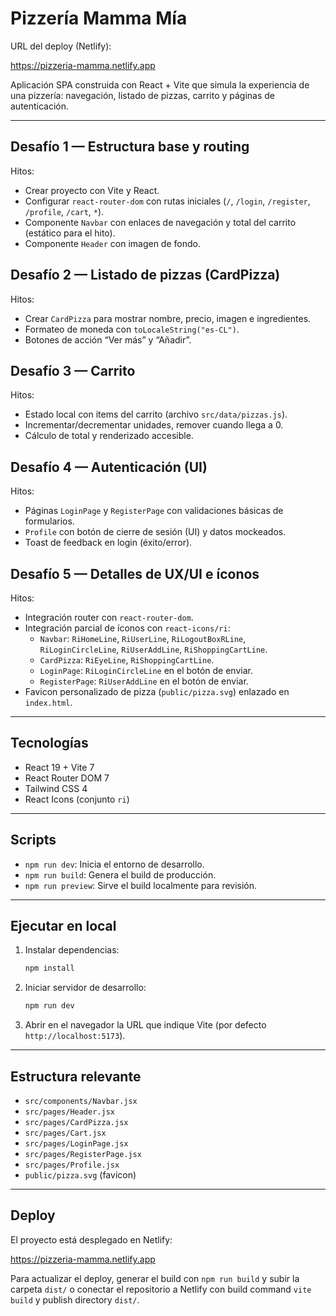 # Pizzería Mamma Mía

URL del deploy (Netlify):

https://pizzeria-mamma.netlify.app

Aplicación SPA construida con React + Vite que simula la experiencia de una pizzería: navegación, listado de pizzas, carrito y páginas de autenticación.

---

## Desafío 1 — Estructura base y routing

Hitos:
- Crear proyecto con Vite y React.
- Configurar `react-router-dom` con rutas iniciales (`/`, `/login`, `/register`, `/profile`, `/cart`, `*`).
- Componente `Navbar` con enlaces de navegación y total del carrito (estático para el hito).
- Componente `Header` con imagen de fondo.

## Desafío 2 — Listado de pizzas (CardPizza)

Hitos:
- Crear `CardPizza` para mostrar nombre, precio, imagen e ingredientes.
- Formateo de moneda con `toLocaleString("es-CL")`.
- Botones de acción “Ver más” y “Añadir”.

## Desafío 3 — Carrito

Hitos:
- Estado local con items del carrito (archivo `src/data/pizzas.js`).
- Incrementar/decrementar unidades, remover cuando llega a 0.
- Cálculo de total y renderizado accesible.

## Desafío 4 — Autenticación (UI)

Hitos:
- Páginas `LoginPage` y `RegisterPage` con validaciones básicas de formularios.
- `Profile` con botón de cierre de sesión (UI) y datos mockeados.
- Toast de feedback en login (éxito/error).

## Desafío 5 — Detalles de UX/UI e íconos

Hitos:

- Integración router con `react-router-dom`.                    
- Integración parcial de íconos con `react-icons/ri`:
  - `Navbar`: `RiHomeLine`, `RiUserLine`, `RiLogoutBoxRLine`, `RiLoginCircleLine`, `RiUserAddLine`, `RiShoppingCartLine`.
  - `CardPizza`: `RiEyeLine`, `RiShoppingCartLine`.
  - `LoginPage`: `RiLoginCircleLine` en el botón de enviar.
  - `RegisterPage`: `RiUserAddLine` en el botón de enviar.
- Favicon personalizado de pizza (`public/pizza.svg`) enlazado en `index.html`.

---

## Tecnologías

- React 19 + Vite 7
- React Router DOM 7
- Tailwind CSS 4
- React Icons (conjunto `ri`)

---

## Scripts

- `npm run dev`: Inicia el entorno de desarrollo.
- `npm run build`: Genera el build de producción.
- `npm run preview`: Sirve el build localmente para revisión.

---

## Ejecutar en local

1. Instalar dependencias:
   ```bash
   npm install
   ```
2. Iniciar servidor de desarrollo:
   ```bash
   npm run dev
   ```
3. Abrir en el navegador la URL que indique Vite (por defecto `http://localhost:5173`).

---

## Estructura relevante

- `src/components/Navbar.jsx`
- `src/pages/Header.jsx`
- `src/pages/CardPizza.jsx`
- `src/pages/Cart.jsx`
- `src/pages/LoginPage.jsx`
- `src/pages/RegisterPage.jsx`
- `src/pages/Profile.jsx`
- `public/pizza.svg` (favicon)

---

## Deploy

El proyecto está desplegado en Netlify:

https://pizzeria-mamma.netlify.app

Para actualizar el deploy, generar el build con `npm run build` y subir la carpeta `dist/` o conectar el repositorio a Netlify con build command `vite build` y publish directory `dist/`.
